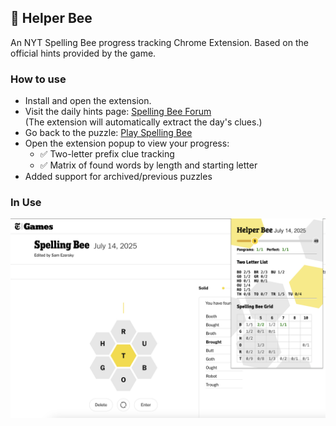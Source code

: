 ## 🐝 Helper Bee

An NYT Spelling Bee progress tracking Chrome Extension. Based on the official hints provided by the game. 

### How to use
- Install and open the extension.
- Visit the daily hints page:
   [Spelling Bee Forum](https://www.nytimes.com/crosswords/spelling-bee-forum.html)  
   (The extension will automatically extract the day's clues.)
- Go back to the puzzle:
   [Play Spelling Bee](https://www.nytimes.com/puzzles/spelling-bee)
- Open the extension popup to view your progress:
   - ✅ Two-letter prefix clue tracking
   - ✅ Matrix of found words by length and starting letter
- Added support for archived/previous puzzles

### In Use 

![Chrome Extension UI](static/uiv2.png)
